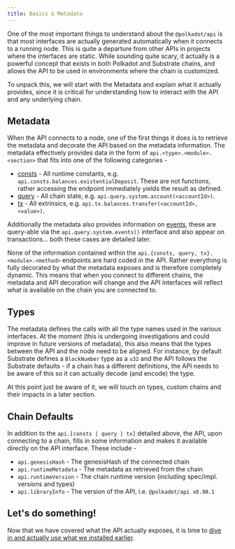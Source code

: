 ```yaml
---
title: Basics & Metadata
---
```


One of the most important things to understand about the `@polkadot/api` is that most interfaces are actually generated automatically when it connects to a running node. This is quite a departure from other APIs in projects where the interfaces are static. While sounding quite scary, it actually is a powerful concept that exists in both Polkadot and Substrate chains, and allows the API to be used in environments where the chain is customized.

To unpack this, we will start with the Metadata and explain what it actually provides, since it is critical for understanding how to interact with the API and any underlying chain.

## Metadata

When the API connects to a node, one of the first things it does is to retrieve the metadata and decorate the API based on the metadata information. The metadata effectively provides data in the form of `api.<type>.<module>.<section>` that fits into one of the following categories -

- [consts](../../substrate/constants.md) - All runtime constants, e.g. `api.consts.balances.existentialDeposit`. These are not functions, rather accessing the endpoint immediately yields the result as defined.
- [query](../../substrate/storage.md) - All chain state, e.g. `api.query.system.account(<accountId>)`.
- [tx](../../substrate/extrinsics.md) - All extrinsics, e.g. `api.tx.balances.transfer(<accountId>, <value>)`.

Additionally the metadata also provides information on [events](../../substrate/events.md), these are query-able via the `api.query.system.events()` interface and also appear on transactions... both these cases are detailed later.

None of the information contained within the `api.{consts, query, tx}.<module>.<method>` endpoints are hard coded in the API. Rather everything is fully decorated by what the metadata exposes and is therefore completely dynamic. This means that when you connect to different chains, the metadata and API decoration will change and the API interfaces will reflect what is available on the chain you are connected to.

## Types

The metadata defines the calls with all the type names used in the various interfaces. At the moment (this is undergoing investigations and could improve in future versions of metadata), this also means that the types between the API and the node need to be aligned. For instance, by default Substrate defines a `BlockNumber` type as a `u32` and the API follows the Substrate defaults - if a chain has a different definitions, the API needs to be aware of this so it can actually decode (and encode) the type.

At this point just be aware of it, we will touch on types, custom chains and their impacts in a later section.

## Chain Defaults

In addition to the `api.[consts | query | tx]` detailed above, the API, upon connecting to a chain, fills in some information and makes it available directly on the API interface. These include -

- `api.genesisHash` - The genesisHash of the connected chain
- `api.runtimeMetadata` - The metadata as retrieved from the chain
- `api.runtimeVersion` - The chain runtime version (including spec/impl. versions and types)
- `api.libraryInfo` - The version of the API, i.e. `@polkadot/api v0.90.1`

## Let's do something!

Now that we have covered what the API actually exposes, it is time to [dive in and actually use what we installed earlier](create.md).
